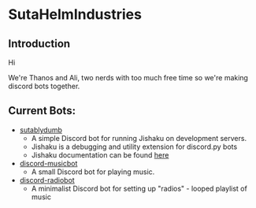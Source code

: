 # SutaHelmIndustries

## Introduction

Hi

We're Thanos and Ali, two nerds with too much free time so we're making discord bots together.

## Current Bots:

- [sutablydumb](https://github.com/SutaHelmIndustries/sutablydumb)
  - A simple Discord bot for running Jishaku on development servers.
  - Jishaku is a debugging and utility extension for discord.py bots
  - Jishaku documentation can be found [here](https://jishaku.readthedocs.io/en/latest/)
- [discord-musicbot](https://github.com/SutaHelmIndustries/discord-musicbot)
  - A small Discord bot for playing music.
- [discord-radiobot](https://github.com/SutaHelmIndustries/discord-radiobot)
  - A minimalist Discord bot for setting up "radios" - looped playlist of music
